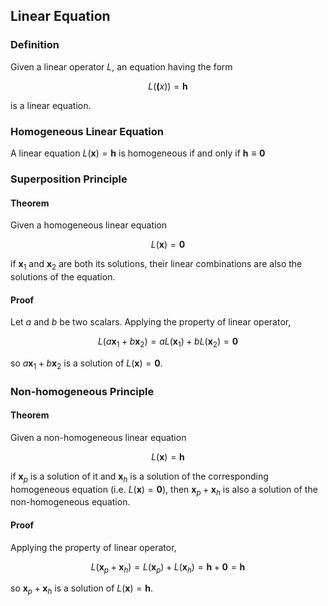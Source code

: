 ## Linear Equation

### Definition

Given a linear operator $L$, an equation having the form

$$
L(\boldsymbol(x)) = \boldsymbol{h}
$$

is a linear equation.

### Homogeneous Linear Equation

A linear equation $L(\boldsymbol{x}) = \boldsymbol{h}$ is homogeneous if and only if $\boldsymbol{h} \equiv \boldsymbol{0}$

### Superposition Principle

#### Theorem

Given a homogeneous linear equation

$$
L(\boldsymbol{x}) = \boldsymbol{0}
$$

if $\boldsymbol{x}_{1}$ and $\boldsymbol{x}_{2}$ are both its solutions, their linear combinations are also the solutions of the equation.

#### Proof

Let $a$ and $b$ be two scalars. Applying the property of linear operator,

$$
L(a\boldsymbol{x}_{1} + b\boldsymbol{x}_{2}) = aL(\boldsymbol{x}_{1}) + bL( \boldsymbol{x}_{2}) = \boldsymbol{0}
$$

so $a\boldsymbol{x}_{1} + b\boldsymbol{x}_{2}$ is a solution of $L(\boldsymbol{x}) = \boldsymbol{0}$.

### Non-homogeneous Principle

#### Theorem

Given a non-homogeneous linear equation

$$
L(\boldsymbol{x}) = \boldsymbol{h}
$$

if $\boldsymbol{x}_{p}$ is a solution of it and $\boldsymbol{x}_{h}$ is a solution of the corresponding homogeneous equation (i.e. $L(\boldsymbol{x}) = \boldsymbol{0}$), then $\boldsymbol{x}_{p} + \boldsymbol{x}_{h}$ is also a solution of the non-homogeneous equation.

#### Proof

Applying the property of linear operator,

$$
L(\boldsymbol{x}_{p} + \boldsymbol{x}_{h}) = L(\boldsymbol{x}_{p}) + L(\boldsymbol{x}_{h}) = \boldsymbol{h} + \boldsymbol{0} = \boldsymbol{h}
$$

so $\boldsymbol{x}_{p} + \boldsymbol{x}_{h}$ is a solution of $L(\boldsymbol{x}) = \boldsymbol{h}$.


